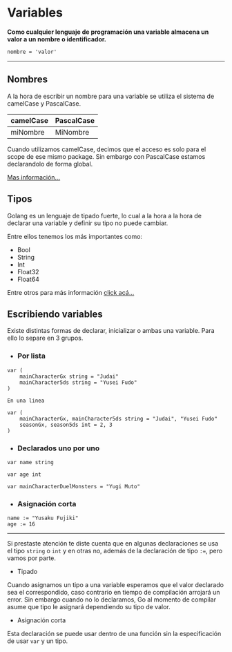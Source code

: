 # Variables

**Como cualquier lenguaje de programación una variable almacena un valor a un nombre o identificador.**

```
nombre = 'valor'
```

---

## Nombres

A la hora de escribir un nombre para una variable se utiliza el sistema de camelCase y PascalCase.

| camelCase | PascalCase |
| --------- | ---------- |
| miNombre  | MiNombre   |

Cuando utilizamos camelCase, decimos que el acceso es solo para el scope de ese mismo package.
Sin embargo con PascalCase estamos declarandolo de forma global.

[Mas información...](https://golang.org/doc/effective_go#mixed-caps)

## Tipos

Golang es un lenguaje de tipado fuerte, lo cual a la hora a la hora de declarar una variable y definir su tipo no puede cambiar.

Entre ellos tenemos los más importantes como:

- Bool
- String
- Int
- Float32
- Float64

Entre otros para más información [click acá...](https://golang.org/pkg/go/types/)

## Escribiendo variables

Existe distintas formas de declarar, inicializar o ambas una variable. Para ello lo separe en 3 grupos.

- ### **Por lista**

```
var (
	mainCharacterGx string = "Judai"
	mainCharacter5ds string = "Yusei Fudo"
)
```

`En una linea`

```
var (
	mainCharacterGx, mainCharacter5ds string = "Judai", "Yusei Fudo"
	seasonGx, season5ds int = 2, 3
)
```

- ### **Declarados uno por uno**

```
var name string

var age int

var mainCharacterDuelMonsters = "Yugi Muto"
```

- ### **Asignación corta**

```
name := "Yusaku Fujiki"
age := 16
```

---

Si prestaste atención te diste cuenta que en algunas declaraciones se usa el tipo `string` o `int` y en otras no, además de la declaración de tipo `:=`, pero vamos por parte.

- Tipado

Cuando asignamos un tipo a una variable esperamos que el valor declarado sea el correspondido, caso contrario en tiempo de compilación arrojará un error.
Sin embargo cuando no lo declaramos, Go al momento de compilar asume que tipo le asignará dependiendo su tipo de valor.

- Asignación corta

Esta declaración se puede usar dentro de una función sin la especificación de usar `var` y un tipo.
